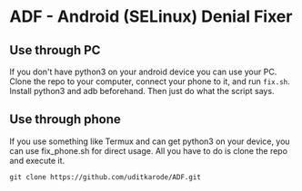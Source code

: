 # ADF - Android (SELinux) Denial Fixer 

## Use through PC
If you don't have python3 on your android device you can use your PC. Clone the repo to your computer, connect your phone to it, and run `fix.sh`. Install python3 and adb beforehand. Then just do what the script says.

## Use through phone
If you use something like Termux and can get python3 on your device, you can use fix_phone.sh for direct usage. All you have to do is clone the repo and execute it.

`git clone https://github.com/uditkarode/ADF.git`
